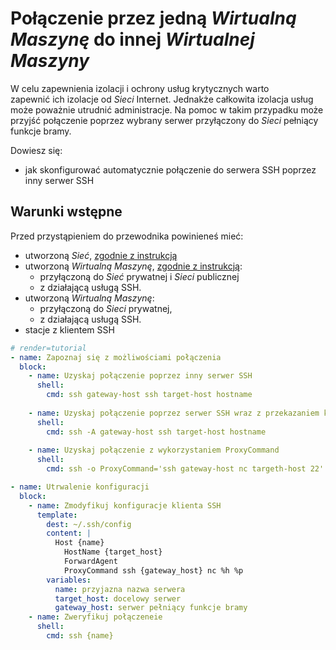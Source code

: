 # Połączenie przez jedną *Wirtualną Maszynę* do innej *Wirtualnej Maszyny*

W celu zapewnienia izolacji i ochrony usług krytycznych warto zapewnić ich izolacje od *Sieci* Internet. Jednakże całkowita izolacja usług może poważnie utrudnić administracje. Na pomoc w takim przypadku może przyjść połączenie poprzez wybrany serwer przyłączony do *Sieci* pełniący funkcje bramy. 

Dowiesz się:

- jak skonfigurować automatycznie połączenie do serwera SSH poprzez inny serwer SSH

## Warunki wstępne

Przed przystąpieniem do przewodnika powinieneś mieć:

* utworzoną *Sieć*, [zgodnie z instrukcją](/guide/networking/network/creating.md)
* utworzoną *Wirtualną Maszynę*, [zgodnie z instrukcją](/guide/compute/virtual-machine/creating.md):
    * przyłączoną do *Sieć* prywatnej i *Sieci* publicznej
    * z działającą usługą SSH.
* utworzoną *Wirtualną Maszynę*:
    * przyłączoną do *Sieci* prywatnej,
    * z działającą usługą SSH.
* stacje z klientem SSH

```yaml
# render=tutorial
- name: Zapoznaj się z możliwościami połączenia
  block:
    - name: Uzyskaj połączenie poprzez inny serwer SSH
      shell:
        cmd: ssh gateway-host ssh target-host hostname
    
    - name: Uzyskaj połączenie poprzez serwer SSH wraz z przekazaniem klucza SSH
      shell:
        cmd: ssh -A gateway-host ssh target-host hostname
  
    - name: Uzyskaj połączenie z wykorzystaniem ProxyCommand
      shell:
        cmd: ssh -o ProxyCommand='ssh gateway-host nc targeth-host 22' target-host hostname

- name: Utrwalenie konfiguracji
  block:
    - name: Zmodyfikuj konfiguracje klienta SSH
      template: 
        dest: ~/.ssh/config
        content: |
          Host {name}
            HostName {target_host}
            ForwardAgent
            ProxyCommand ssh {gateway_host} nc %h %p
        variables:
          name: przyjazna nazwa serwera
          target_host: docelowy serwer
          gateway_host: serwer pełniący funkcje bramy
    - name: Zweryfikuj połączeneie
      shell:
        cmd: ssh {name}
```